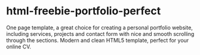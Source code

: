# html-freebie-portfolio-perfect

One page template, a great choice for creating a personal portfolio website, including services, projects and contact form with nice and smooth scrolling through the sections. Modern and clean HTML5 template, perfect for your online CV.

